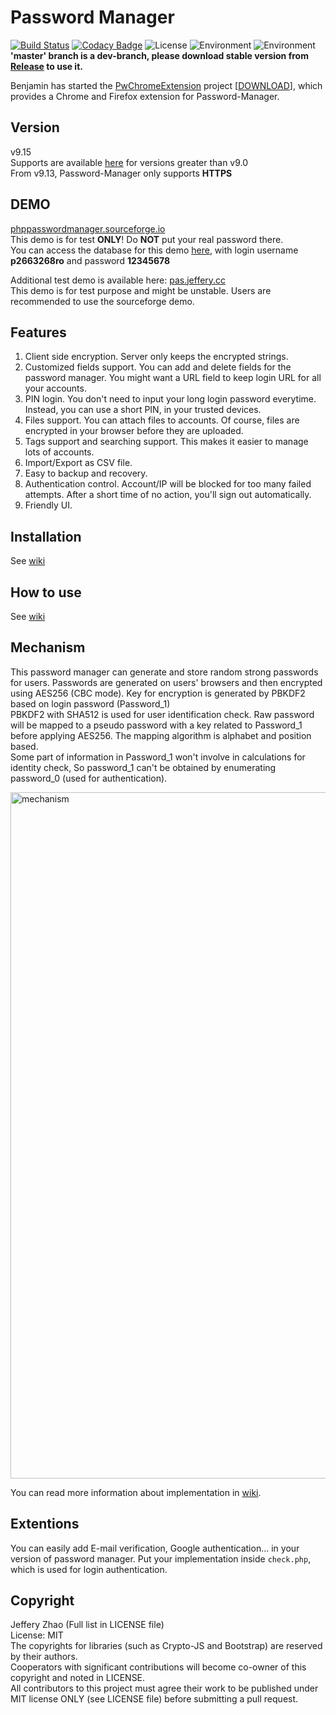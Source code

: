 # Password Manager  
[![Build Status](https://travis-ci.org/zeruniverse/Password-Manager.svg)](https://travis-ci.org/zeruniverse/Password-Manager)
[![Codacy Badge](https://api.codacy.com/project/badge/grade/b5d954be72144355aa258748cfd05bca)](https://www.codacy.com/app/zzy8200/Password-Manager)
![License](https://img.shields.io/github/license/zeruniverse/Password-Manager.svg)
![Environment](https://img.shields.io/badge/PHP-5.5+-blue.svg)
![Environment](https://img.shields.io/badge/MySQL-required-ff69b4.svg)     
**'master' branch is a dev-branch, please download stable version from [Release](https://github.com/zeruniverse/Password-Manager/releases) to use it.**      
  
Benjamin has started the [PwChromeExtension](https://github.com/BenjaminHae/PwChromeExtension) project [[DOWNLOAD](https://github.com/BenjaminHae/PwChromeExtension/releases/latest)], which provides a Chrome and Firefox extension for Password-Manager.  
  
## Version  
v9.15  
Supports are available [here](https://github.com/zeruniverse/Password-Manager/issues) for versions greater than v9.0   
From v9.13, Password-Manager only supports **HTTPS** 
  
## DEMO   
[phppasswordmanager.sourceforge.io](https://phppasswordmanager.sourceforge.io)  
This demo is for test **ONLY**! Do **NOT** put your real password there.  
You can access the database for this demo [here](https://mysql-p.sourceforge.net), with login username **p2663268ro** and password **12345678**   
  
Additional test demo is available here: [pas.jeffery.cc](https://pas.jeffery.cc/)  
This demo is for test purpose and might be unstable. Users are recommended to use the sourceforge demo.
    
## Features  
1. Client side encryption. Server only keeps the encrypted strings.  
2. Customized fields support. You can add and delete fields for the password manager. You might want a URL field to keep login URL for all your accounts.  
3. PIN login. You don't need to input your long login password everytime. Instead, you can use a short PIN, in your trusted devices.   
4. Files support. You can attach files to accounts. Of course, files are encrypted in your browser before they are uploaded.  
5. Tags support and searching support. This makes it easier to manage lots of accounts.  
6. Import/Export as CSV file.   
7. Easy to backup and recovery.  
8. Authentication control. Account/IP will be blocked for too many failed attempts. After a short time of no action, you'll sign out automatically.  
9. Friendly UI.  
    
## Installation  
See [wiki](https://github.com/zeruniverse/Password-Manager/wiki/Installation)   
  
## How to use
See [wiki](https://github.com/zeruniverse/Password-Manager/wiki)  

## Mechanism 
This password manager can generate and store random strong passwords for users. Passwords are generated on users' browsers and then encrypted using AES256 (CBC mode). Key for encryption is generated by PBKDF2 based on login password (Password_1)   
PBKDF2 with SHA512 is used for user identification check. Raw password will be mapped to a pseudo password with a key related to Password_1 before applying AES256. The mapping algorithm is alphabet and position based.    
Some part of information in Password_1 won't involve in calculations for identity check, So password_1 can't be obtained by enumerating password_0 (used for authentication).  
  
<img width="1098" alt="mechanism" src="https://cloud.githubusercontent.com/assets/4648756/13795540/b0dfde78-eabe-11e5-8407-e5904dad59d2.png">    
  
You can read more information about implementation in [wiki](https://github.com/zeruniverse/Password-Manager/wiki/Mechanism).  
  
## Extentions  
You can easily add E-mail verification, Google authentication... in your version of password manager. Put your implementation inside `check.php`, which is used for login authentication.   
  
## Copyright  
Jeffery Zhao (Full list in LICENSE file)   
License: MIT  
The copyrights for libraries (such as Crypto-JS and Bootstrap) are reserved by their authors.    
Cooperators with significant contributions will become co-owner of this copyright and noted in LICENSE.   
All contributors to this project must agree their work to be published under MIT license ONLY (see LICENSE file) before submitting a pull request.   
